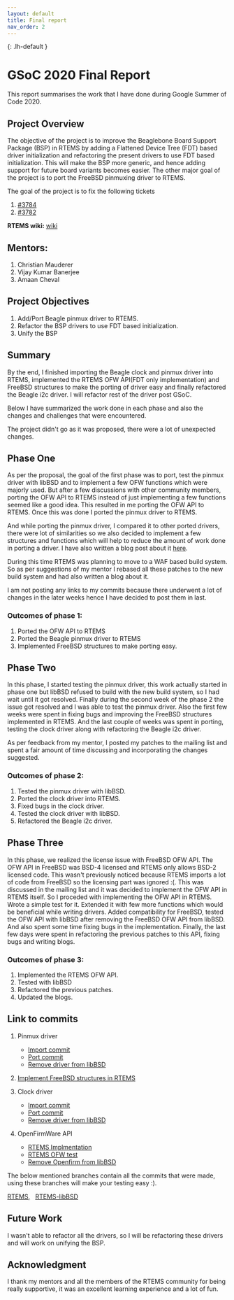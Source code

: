 ```yaml
---
layout: default
title: Final report
nav_order: 2
---
```


{: .lh-default }
# GSoC 2020 Final Report

This report summarises the work that I have done during Google Summer of Code
2020.

## Project Overview

The objective of the project is to improve the Beaglebone Board Support Package
(BSP) in RTEMS by adding a Flattened Device Tree (FDT) based driver
initialization and refactoring the present drivers to use FDT based
initialization. This will make the BSP more generic, and hence adding support
for future board variants becomes easier. The other major goal of the project is
to port the FreeBSD pinmuxing driver to RTEMS.

The goal of the project is to fix the following tickets
1. [#3784](https://devel.rtems.org/ticket/3784)
2. [#3782](https://devel.rtems.org/ticket/3782)

**RTEMS wiki:** [wiki](https://devel.rtems.org/wiki/GSoC/2020/Beagle_FDT_initialization)

## Mentors:
1. Christian Mauderer
2. Vijay Kumar Banerjee
3. Amaan Cheval

## Project Objectives

1. Add/Port Beagle pinmux driver to RTEMS.
2. Refactor the BSP drivers to use FDT based initialization.
3. Unify the BSP

## Summary

By the end, I finished importing the Beagle clock and pinmux driver into RTEMS,
implemented the RTEMS OFW API(FDT only implementation) and FreeBSD
structures to make the porting of driver easy and finally refactored the Beagle
i2c driver. I will refactor rest of the driver post GSoC.

Below I have summarized the work done in each phase and also the changes and
challenges that were encountered.

The project didn't go as it was proposed, there were a lot of unexpected
changes.

## Phase One

As per the proposal, the goal of the first phase was to port, test the
pinmux driver with libBSD and to implement a few OFW functions which were
majorly used. But after a few discussions with other community members,
porting the OFW API to RTEMS instead of just implementing a few functions
seemed like a good idea. This resulted in me porting the OFW API to RTEMS. Once
this was done I ported the pinmux driver to RTEMS.

And while porting the pinmux driver, I compared it to other ported drivers,
there were lot of similarities so we also decided to implement a few structures
and functions which will help to reduce the amount of work done in porting a
driver. I have also written a blog post about it [here](http://localhost:4000/week/week2/).

During this time RTEMS was planning to move to a WAF based build system. So as
per suggestions of my mentor I rebased all these patches to the new build system
and had also written a blog about it.

I am not posting any links to my commits because there underwent a lot of
changes in the later weeks hence I have decided to post them in last.

### Outcomes of phase 1:
1. Ported the OFW API to RTEMS
2. Ported the Beagle pinmux driver to RTEMS
3. Implemented FreeBSD structures to make porting easy.

## Phase Two

In this phase, I started testing the pinmux driver, this work actually started
in phase one but libBSD refused to build with the new build system, so I had
wait until it got resolved. Finally during the second week of the phase 2 the
issue got resolved and I was able to test the pinmux driver. Also the first
few weeks were spent in fixing bugs and improving the FreeBSD structures
implemented in RTEMS. And the last couple of weeks was spent in porting, testing
the clock driver along with refactoring the Beagle i2c driver.

As per feedback from my mentor, I posted my patches to the mailing list and
spent a fair amount of time discussing and incorporating the changes suggested.

### Outcomes of phase 2:
1. Tested the pinmux driver with libBSD.
2. Ported the clock driver into RTEMS.
3. Fixed bugs in the clock driver.
4. Tested the clock driver with libBSD.
5. Refactored the Beagle i2c driver.

## Phase Three

In this phase, we realized the license issue with FreeBSD OFW API. The OFW API
in FreeBSD was BSD-4 licensed and RTEMS only allows BSD-2 licensed code. This
wasn't previously noticed because RTEMS imports a lot of code from FreeBSD so
the licensing part was ignored :(. This was discussed in the mailing list and
it was decided to implement the OFW API in RTEMS itself. So I proceded with
implementing the OFW API in RTEMS. Wrote a simple test for it. Extended it with
few more functions which would be beneficial while writing drivers. Added
compatibility for FreeBSD, tested the OFW API with libBSD after removing the
FreeBSD OFW API from libBSD. And also spent some time fixing bugs in the
implementation. Finally, the last few days were spent in refactoring the
previous patches to this API, fixing bugs and writing blogs.

### Outcomes of phase 3:
1. Implemented the RTEMS OFW API.
2. Tested with libBSD
3. Refactored the previous patches.
4. Updated the blogs.

## Link to commits

1. Pinmux driver
    * [Import commit](https://github.com/gs-niteesh/rtems/commit/1eb3cef5fa24d21e407fb8c706dce83295c18049)
    * [Port commit](https://github.com/gs-niteesh/rtems/commit/42590fb1c8c8e4228500f995ff6a7c0e0e607133)
    * [Remove driver from libBSD](https://github.com/gs-niteesh/rtems-libbsd/commit/15d1a3621757436856d85509fc5aed37371acc1d)

2. [Implement FreeBSD structures in RTEMS](https://github.com/gs-niteesh/rtems/commit/e458c27322d95ec115024b0f13816573bb912265)

3. Clock driver
    * [Import commit](https://github.com/gs-niteesh/rtems/commit/915ad17d64d2a5ded1abe037c6cd6d9457c66e76)
    * [Port commit](https://github.com/gs-niteesh/rtems/commit/64706c200115f5d47dc9a19a567e6d9e80e092ee)
    * [Remove driver from libBSD](https://github.com/gs-niteesh/rtems-libbsd/commit/72749933707853448c1318b8de77d83504667ce4)

4. OpenFirmWare API
    * [RTEMS Implmentation](https://github.com/gs-niteesh/rtems/commit/c65076c468d64526181000f4efc673790c63c525)
    * [RTEMS OFW test](https://github.com/RTEMS/rtems/commit/1cf49fd8ec7cd9c6bd5595a4f9f11760bb06c191)
    * [Remove Openfirm from libBSD](https://github.com/gs-niteesh/rtems-libbsd/commit/9d94279bf9527fb126ad592c590530352e3a1939)

The below mentioned branches contain all the commits that were made, using
these branches will make your testing easy :).

[RTEMS,](https://github.com/gs-niteesh/rtems/commits/GSoC2020_final) &nbsp; [RTEMS-libBSD](https://github.com/gs-niteesh/rtems-libbsd/commits/GSoC2020_final)

## Future Work

I wasn't able to refactor all the drivers, so I will be refactoring these
drivers and will work on unifying the BSP.

## Acknowledgment

I thank my mentors and all the members of the RTEMS community for being really
supportive, it was an excellent learning experience and a lot of fun.
